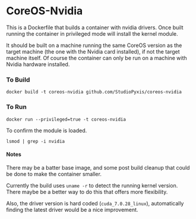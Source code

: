 # CoreOS-Nvidia
This is a Dockerfile that builds a container with nvidia drivers.  Once built running the container in privileged mode will install the kernel module.

It should be built on a machine running the same CoreOS version as the target machine (the one with the Nvidia card installed), if not the target machine itself.  Of course the container can only be run on a machine with Nvidia hardware installed.

### To Build

    docker build -t coreos-nvidia github.com/StudioPyxis/coreos-nvidia

### To Run

    docker run --privileged=true -t coreos-nvidia

To confirm the module is loaded.

    lsmod | grep -i nvidia

#### Notes

There may be a batter base image, and some post build cleanup that could be done to make the container smaller.

Currently the build uses `uname -r` to detect the running kernel version.  There maybe be a better way to do this that offers more flexibility.

Also, the driver version is hard coded (`cuda_7.0.28_linux`), automatically finding the latest driver would be a nice improvement.
